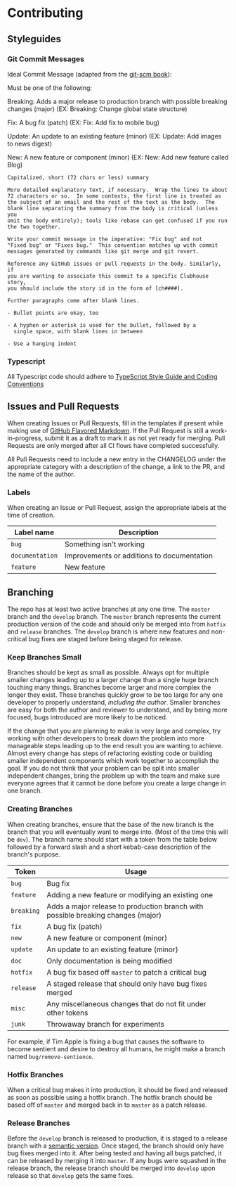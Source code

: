 # Contributing

## Styleguides

### Git Commit Messages

Ideal Commit Message (adapted from the [git-scm book](https://git-scm.com/book/en/v2/Distributed-Git-Contributing-to-a-Project)):

Must be one of the following:

Breaking: Adds a major release to production branch with possible breaking changes (major) (EX: Breaking: Change global state structure)

Fix: A bug fix (patch) (EX: Fix: Add fix to mobile bug)

Update: An update to an existing feature (minor) (EX: Update: Add images to news digest)

New: A new feature or component (minor) (EX: New: Add new feature called Blog)

```
Capitalized, short (72 chars or less) summary

More detailed explanatory text, if necessary.  Wrap the lines to about
72 characters or so.  In some contexts, the first line is treated as
the subject of an email and the rest of the text as the body.  The
blank line separating the summary from the body is critical (unless you
omit the body entirely); tools like rebase can get confused if you run
the two together.

Write your commit message in the imperative: "Fix bug" and not
"Fixed bug" or "Fixes bug."  This convention matches up with commit
messages generated by commands like git merge and git revert.

Reference any GitHub issues or pull requests in the body. Similarly, if
you are wanting to associate this commit to a specific Clubhouse story,
you should include the story id in the form of [ch####].

Further paragraphs come after blank lines.

- Bullet points are okay, too

- A hyphen or asterisk is used for the bullet, followed by a
  single space, with blank lines in between

- Use a hanging indent
```

### Typescript

All Typescript code should adhere to [TypeScript Style Guide and Coding Conventions](https://basarat.gitbook.io/typescript/styleguide)

## Issues and Pull Requests

When creating Issues or Pull Requests, fill in the templates if present
while making use of [GitHub Flavored Markdown](https://guides.github.com/features/mastering-markdown/).
If the Pull Request is still a work-in-progress, submit it as a draft
to mark it as not yet ready for merging. Pull Requests are only merged
after all CI flows have completed successfully.

All Pull Requests need to include a new entry in the CHANGELOG under
the appropriate category with a description of the change, a link to
the PR, and the name of the author.

### Labels

When creating an Issue or Pull Request, assign the appropriate labels
at the time of creation.

| Label name      | Description                                |
| --------------- | ------------------------------------------ |
| `bug`           | Something isn't working                    |
| `documentation` | Improvements or additions to documentation |
| `feature`       | New feature                                |

## Branching

The repo has at least two active branches at any one time. The `master`
branch and the `develop` branch. The `master` branch represents the current
production version of the code and should only be merged into from
`hotfix` and `release` branches. The `develop` branch is where new features
and non-critical bug fixes are staged before being staged for release.

### Keep Branches Small

Branches should be kept as small as possible. Always opt for multiple
smaller changes leading up to a larger change than a single huge branch
touching many things. Branches become larger and more complex the
longer they exist. These branches quickly grow to be too large for any
one developer to properly understand, _including the author_. Smaller
branches are easy for both the author and reviewer to understand, and
by being more focused, bugs introduced are more likely to be noticed.

If the change that you are planning to make is very large and complex,
try working with other developers to break down the problem into more
manageable steps leading up to the end result you are wanting to
achieve. Almost every change has steps of refactoring existing code or
building smaller independent components which work together to
accomplish the goal. If you do not think that your problem can be split
into smaller independent changes, bring the problem up with the team
and make sure everyone agrees that it cannot be done before you create
a large change in one branch.

### Creating Branches

When creating branches, ensure that the base of the new branch is the
branch that you will eventually want to merge into. (Most of the time
this will be `dev`). The branch name should start with a token from the
table below followed by a forward slash and a short kebab-case
description of the branch's purpose.

| Token      | Usage                                                                            |
| ---------- | -------------------------------------------------------------------------------- |
| `bug`      | Bug fix                                                                          |
| `feature`  | Adding a new feature or modifying an existing one                                |
| `breaking` | Adds a major release to production branch with possible breaking changes (major) |
| `fix`      | A bug fix (patch)                                                                |
| `new`      | A new feature or component (minor)                                               |
| `update`   | An update to an existing feature (minor)                                         |
| `doc`      | Only documentation is being modified                                             |
| `hotfix`   | A bug fix based off `master` to patch a critical bug                             |
| `release`  | A staged release that should only have bug fixes merged                          |
| `misc`     | Any miscellaneous changes that do not fit under other tokens                     |
| `junk`     | Throwaway branch for experiments                                                 |

For example, if Tim Apple is fixing a bug that causes the software to
become sentient and desire to destroy all humans, he might make a
branch named `bug/remove-sentience`.

### Hotfix Branches

When a critical bug makes it into production, it should be fixed and
released as soon as possible using a hotfix branch. The hotfix branch
should be based off of `master` and merged back in to `master` as a
patch release.

### Release Branches

Before the `develop` branch is released to production, it is staged to a
release branch with a [semantic version](https://semver.org/). Once
staged, the branch should only have bug fixes merged into it. After
being tested and having all bugs patched, it can be released by merging
it into `master`. If any bugs were squashed in the release branch, the
release branch should be merged into `develop` upon release so that `develop`
gets the same fixes.
